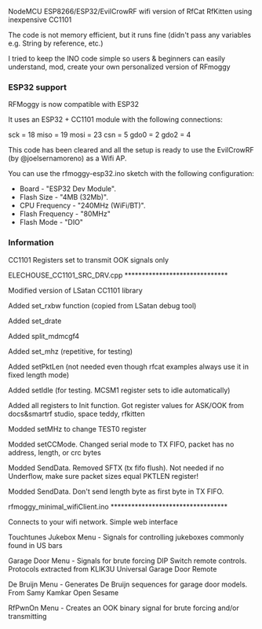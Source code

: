 NodeMCU ESP8266/ESP32/EvilCrowRF wifi version of RfCat RfKitten using inexpensive CC1101

The code is not memory efficient, but it runs fine (didn't pass any variables e.g. String by reference, etc.)

I tried to keep the INO code simple so users & beginners can easily understand, mod, create your own personalized version of RFmoggy

### ESP32 support

RFMoggy is now compatible with ESP32

It uses an ESP32 + CC1101 module with the following connections:

sck = 18
miso = 19
mosi = 23
csn = 5
gdo0 = 2
gdo2 = 4


This code has been cleared and all the setup is ready to use the EvilCrowRF (by @joelsernamoreno) as a Wifi AP.

You can use the rfmoggy-esp32.ino sketch with the following configuration:

* Board - "ESP32 Dev Module".
* Flash Size - "4MB (32Mb)".
* CPU Frequency - "240MHz (WiFi/BT)".
* Flash Frequency - "80MHz"
* Flash Mode - "DIO"

### Information

CC1101 Registers set to transmit OOK signals only

ELECHOUSE_CC1101_SRC_DRV.cpp  ******************************

Modified version of LSatan CC1101 library

Added set_rxbw function (copied from LSatan debug tool)

Added set_drate

Added split_mdmcgf4

Added set_mhz (repetitive, for testing)

Added setPktLen (not needed even though rfcat examples always use it in fixed length mode)

Added setIdle (for testing. MCSM1 register sets to idle automatically)

Added all registers to Init function. Got register values for ASK/OOK from docs&smartrf studio, space teddy, rfkitten

Modded setMHz to change TEST0 register

Modded setCCMode. Changed serial mode to TX FIFO, packet has no address, length, or crc bytes

Modded SendData. Removed SFTX (tx fifo flush). Not needed if no Underflow, make sure packet sizes equal PKTLEN register!

Modded SendData. Don't send length byte as first byte in TX FIFO.

rfmoggy_minimal_wifiClient.ino  **********************************

Connects to your wifi network. Simple web interface

Touchtunes Jukebox Menu - Signals for controlling jukeboxes commonly found in US bars

Garage Door Menu - Signals for brute forcing DIP Switch remote controls. Protocols extracted from KLIK3U Universal Garage Door Remote

De Bruijn Menu - Generates De Bruijn sequences for garage door models. From Samy Kamkar Open Sesame 

RfPwnOn Menu - Creates an OOK binary signal for brute forcing and/or transmitting


